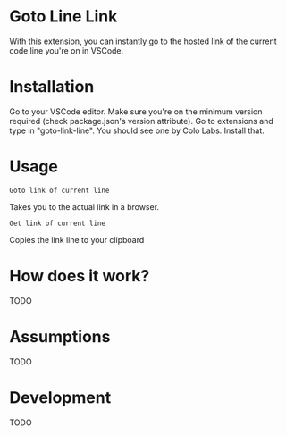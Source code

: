 # Goto Line Link

With this extension, you can instantly go to the hosted link of the current code line you're on in VSCode.

# Installation 

Go to your VSCode editor. Make sure you're on the minimum version required (check package.json's version attribute). Go to extensions and type in "goto-link-line". You should see one by Colo Labs. Install that.

# Usage

```
Goto link of current line
```
Takes you to the actual link in a browser.

```
Get link of current line
```
Copies the link line to your clipboard

# How does it work?

TODO

# Assumptions

TODO

# Development

TODO